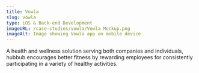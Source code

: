 ```yaml
---
title: Vowla
slug: vowla
type: iOS & Back-end Development
imageURL: /case-studies/vowla/Vowla Mockup.png
imageAlt: Image showing Vowla app on mobile device
---
```

A health and wellness solution serving both companies and individuals, hubbub encourages better fitness by rewarding employees for consistently participating in a variety of healthy activities.
